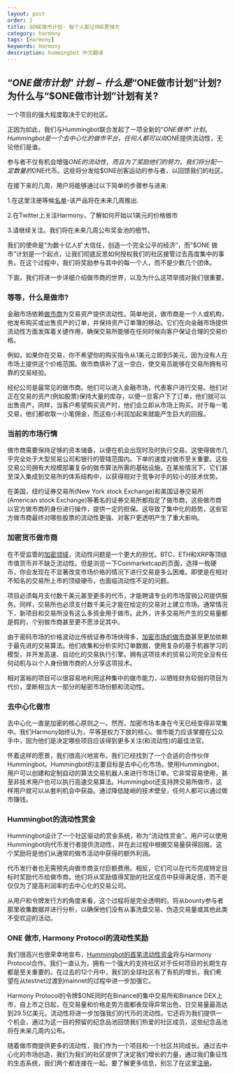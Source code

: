 ```yaml
---
layout: post
order: 2
title: $ONE做市计划- 每个人都让ONE更强大
category: harmony
tags: [Harmony]
keywords: Harmony
description: hummingbot 中文翻译
---
```



## “$ONE做市计划”计划-什么是“$ONE做市计划”计划?为什么与“$ONE做市计划”计划有关?

一个项目的强大程度取决于它的社区。

正因为如此，我们与Hummingbot联合发起了一项全新的“$ONE 做市”计划。Hummingbot是一个去中心化的做市平台，任何人都可以向$ONE提供流动性，无论他们是谁。

参与者不仅有机会增强$ONE的流动性，而且为了奖励他们的努力，我们将分配一定数量的$ONE代币。这些将分发给$ONE创客运动的参与者，以回馈我们的社区。

在接下来的几周，用户将能够通过以下简单的步骤参与进来:

1.在这里注册等候[名单](https://www.hummingbot.io/liquidity-bounties/harmony/)-该产品将在未来几周推出.

2.在Twitter上关注Harmony，了解如何开始以1美元的价格做市

3.请继续关注。我们将在未来几周公布奖金池的细节。

我们的使命是“为数十亿人扩大信任，创造一个完全公平的经济”，而“$ONE 做市”计划是一个起点，让我们彻底反思如何授权我们的社区接管过去高度集中的事务。在这个过程中，我们将奖励参与其中的每一个人，而不是少数几个团体。

下面，我们将进一步详细介绍做市商的世界，以及为什么这项举措对我们很重要。


### 等等，什么是做市?

金融市场依赖[做市商](https://tradingsim.com/blog/market-maker/)为交易资产提供流动性。简单地说，做市商是一个人或机构，他发布购买或出售资产的订单，并保持资产订单簿的移动。它们在向金融市场提供流动性方面发挥着关键作用，确保交易所能够在任何时候向客户保证合理的交易价格。

例如，如果你在交易，你不希望你的购买指令从1美元立即到5美元，因为没有人在市场上提供这个价格范围。做市商填补了这一空白，使交易员能够在交易所拥有可靠的交易经验。

经纪公司是最常见的做市商。他们可以进入金融市场，代表客户进行交易。他们对正在交易的资产(例如股票)保持大量的库存，以便一旦客户下了订单，他们就可以出售资产。同样，当客户希望购买资产时，他们会立即从市场上购买。对于每一笔交易，他们都收取一小笔佣金，而这些小利润加起来就能产生巨大的回报。

### 当前的市场行情

做市商需要保持足够的资本储备，以便在机会出现时及时执行交易。这使得做市几乎完全处于大型贸易公司和银行的管辖范围内。下单的速度对做市至关重要。这些交易公司拥有大规模部署复杂的做市算法所需的基础设施。在某些情况下，它们甚至深入集成到交易所的体系结构中，以获得相对于竞争对手的较小的技术优势。

在美国，纽约证券交易所(New York stock Exchange)和美国证券交易所(American stock Exchange)等著名的证券交易所都指定了做市商，这些做市商以官方做市商的身份进行操作，提供一定的担保。这导致了集中化的趋势，这些官方做市商最终对哪些股票的流动性更强、对客户更透明产生了重大影响。


### 加密货币做市商

在不受监管的[加密领域](https://www.hummingbot.io/blog/2019-01-thin-crust-of-liquidity/)，流动性问题是一个更大的担忧。BTC、ETH和XRP等顶级市值货币并不缺乏流动性。但是浏览一下Coinmarketcap的页面，选择一枚硬币，你会发现在不显著改变市场价格的情况下进行交易是多么困难。即使是在相对不知名的交易所上市的顶级硬币，也面临流动性不足的问题。

项目必须每月支付数千美元甚至更多的代币，才能聘请专业的市场营销公司提供服务。同样，交易所也必须支付数千美元才能在给定的交易对上建立市场。通常情况下，新项目和交易所没有这么多资金用于做市。此外，许多交易所产生的交易量都是假的，个别做市商甚至更不愿涉足其中。

由于密码市场的价格波动比传统证券市场快得多，[加密市场的做市商](https://hackernoon.com/there-is-a-huge-necessity-for-market-makers-in-the-crypto-industry-and-most-crypto-projects-still-725d9487f155)甚至更加依赖于最先进的交易算法。他们收集和分析实时订单数据，使用复杂的基于机器学习的模型，并开发高速、自动化的交易执行引擎。拥有这项技术的贸易公司完全没有任何动机与以个人身份做市商的人分享这项技术。

相对富裕的项目可以很容易地利用这种集中的做市能力，以牺牲财务较弱的项目为代价，垄断相当大一部分的秘密市场份额和流动性。


### 去中心化做市

去中心化一直是加密的核心原则之一。然而，加密市场本身在今天已经变得非常集中。我们Harmony始终认为，平等是权力下放的核心。做市能力应该掌握在公众手中，因为他们是决定哪些项目应该得到更多关注(和流动性)的最佳法官。

怀着这样的愿景，我们很高兴地宣布，我们已经找到了一个合适的合作伙伴Hummingbot。Hummingbot的主要目标是去中心化市场。使用Hummingbot，用户可以创建和定制自动的算法交易机器人来进行市场订单。它非常容易使用，甚至非技术用户也可以执行高速交易算法。Hummingbot还支持跨交易所做市，这样用户就可以从套利机会中获益。通过降低陡峭的技术壁垒，任何人都可以通过做市赚钱。

### Hummingbot的流动性赏金

Hummingbot设计了一个社区驱动的赏金系统，称为“流动性赏金”。用户可以使用Hummingbot向代币发行者提供流动性，并在此过程中根据交易量获得回报。这个奖励将是他们从通常的做市活动中获得的额外利润。

代币发行者也无需预先向做市商支付巨额费用。相反，它们可以在代币完成特定目标时奖励代币给做市商。他们将从奖励值得奖励的社区成员中获得满足感，而不是仅仅为了提高利润率的去中心化的交易公司。

从用户和令牌发行方的角度来看，这个过程将是完全透明的。将从bounty参与者那里收集数据并进行分析，以确保他们没有从事洗盘交易、伪造交易量或其他此类不受欢迎的活动。

### ONE 做市, Harmony Protocol的流动性奖励

我们很高兴也很荣幸地宣布，[Hummingbot的首笔流动性资金](https://www.hummingbot.io/blog/2019-06-introducing-liquidity-bounties-harmony/)将与Harmony Protocol合作。我们一直认为，拥有一个强大的支持社区对于任何项目的长期生存都是至关重要的。在过去的12个月中，我们的全球社区有了有机的增长，我们希望在从testnet过渡到mainnet的过程中进一步加强它。

Harmony Protocol的令牌$ONE同时在Binance的集中交易所和Binance DEX上市，自上市之日起，在交易量和价格走势方面都表现得异常出色，日交易量最高达到29.5亿美元。流动性将进一步加强我们的代币的流动性。它还将为我们提供一个机会，通过为这一目的预留的纪念品池回馈我们热爱的社区成员，这些纪念品池将在未来几周内公布。

随着做市商提供更多的流动性，我们作为一个项目和一个社区共同成长。通过去中心化的市场创造，我们为我们的社区提供了决定我们增长的力量，通过我们象征性的生态系统，我们两个都连接在一起。要了解更多信息，别忘了在这里[注册](https://www.hummingbot.io/liquidity-bounties/harmony/)。






